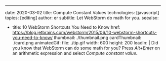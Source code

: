 ---
date: 2020-03-02 title: Compute Constant Values technologies: [javascript] topics: [editing] author: er subtitle: Let WebStorm do math for you. seealso:
- title: 10 WebStorm Shortcuts You Need to Know href: https://blog.jetbrains.com/webstorm/2015/06/10-webstorm-shortcuts-you-need-to-know/ thumbnail: ./thumbnail.png cardThumbnail: ./card.png animatedGif: file: ./tip.gif width: 600 height: 200 leadin: | Did you know that WebStorm can do some math for you? Press *Alt+Enter* on an arithmetic expression and select *Compute constant value*. 
